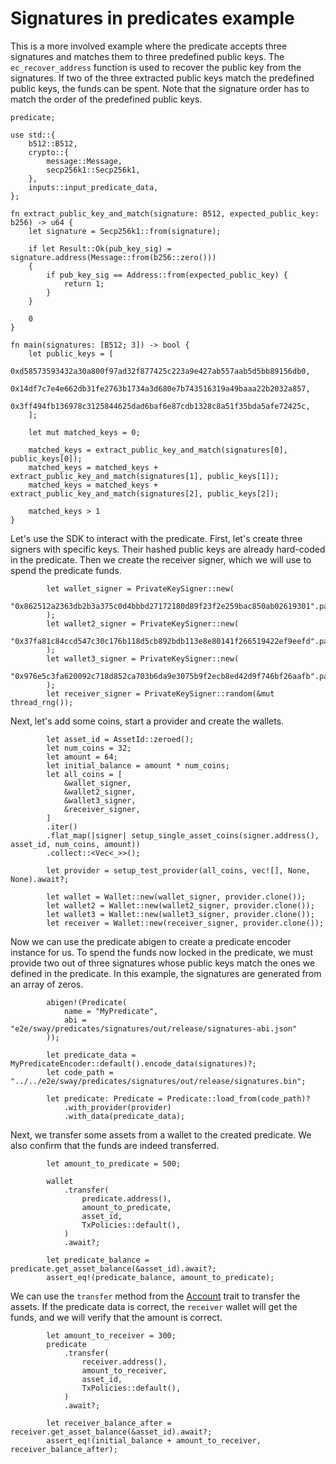 # Signatures in predicates example

This is a more involved example where the predicate accepts three signatures and matches them to three predefined public keys. The `ec_recover_address` function is used to recover the public key from the signatures. If two of the three extracted public keys match the predefined public keys, the funds can be spent. Note that the signature order has to match the order of the predefined public keys.

```rust,ignore
predicate;

use std::{
    b512::B512,
    crypto::{
        message::Message,
        secp256k1::Secp256k1,
    },
    inputs::input_predicate_data,
};

fn extract_public_key_and_match(signature: B512, expected_public_key: b256) -> u64 {
    let signature = Secp256k1::from(signature);

    if let Result::Ok(pub_key_sig) = signature.address(Message::from(b256::zero()))
    {
        if pub_key_sig == Address::from(expected_public_key) {
            return 1;
        }
    }

    0
}

fn main(signatures: [B512; 3]) -> bool {
    let public_keys = [
        0xd58573593432a30a800f97ad32f877425c223a9e427ab557aab5d5bb89156db0,
        0x14df7c7e4e662db31fe2763b1734a3d680e7b743516319a49baaa22b2032a857,
        0x3ff494fb136978c3125844625dad6baf6e87cdb1328c8a51f35bda5afe72425c,
    ];

    let mut matched_keys = 0;

    matched_keys = extract_public_key_and_match(signatures[0], public_keys[0]);
    matched_keys = matched_keys + extract_public_key_and_match(signatures[1], public_keys[1]);
    matched_keys = matched_keys + extract_public_key_and_match(signatures[2], public_keys[2]);

    matched_keys > 1
}

```

Let's use the SDK to interact with the predicate. First, let's create three signers with specific keys. Their hashed public keys are already hard-coded in the predicate. Then we create the receiver signer, which we will use to spend the predicate funds.

```rust,ignore
        let wallet_signer = PrivateKeySigner::new(
            "0x862512a2363db2b3a375c0d4bbbd27172180d89f23f2e259bac850ab02619301".parse()?,
        );
        let wallet2_signer = PrivateKeySigner::new(
            "0x37fa81c84ccd547c30c176b118d5cb892bdb113e8e80141f266519422ef9eefd".parse()?,
        );
        let wallet3_signer = PrivateKeySigner::new(
            "0x976e5c3fa620092c718d852ca703b6da9e3075b9f2ecb8ed42d9f746bf26aafb".parse()?,
        );
        let receiver_signer = PrivateKeySigner::random(&mut thread_rng());
```

Next, let's add some coins, start a provider and create the wallets.

```rust,ignore
        let asset_id = AssetId::zeroed();
        let num_coins = 32;
        let amount = 64;
        let initial_balance = amount * num_coins;
        let all_coins = [
            &wallet_signer,
            &wallet2_signer,
            &wallet3_signer,
            &receiver_signer,
        ]
        .iter()
        .flat_map(|signer| setup_single_asset_coins(signer.address(), asset_id, num_coins, amount))
        .collect::<Vec<_>>();

        let provider = setup_test_provider(all_coins, vec![], None, None).await?;

        let wallet = Wallet::new(wallet_signer, provider.clone());
        let wallet2 = Wallet::new(wallet2_signer, provider.clone());
        let wallet3 = Wallet::new(wallet3_signer, provider.clone());
        let receiver = Wallet::new(receiver_signer, provider.clone());
```

Now we can use the predicate abigen to create a predicate encoder instance for us. To spend the funds now locked in the predicate, we must provide two out of three signatures whose public keys match the ones we defined in the predicate. In this example, the signatures are generated from an array of zeros.

```rust,ignore
        abigen!(Predicate(
            name = "MyPredicate",
            abi = "e2e/sway/predicates/signatures/out/release/signatures-abi.json"
        ));

        let predicate_data = MyPredicateEncoder::default().encode_data(signatures)?;
        let code_path = "../../e2e/sway/predicates/signatures/out/release/signatures.bin";

        let predicate: Predicate = Predicate::load_from(code_path)?
            .with_provider(provider)
            .with_data(predicate_data);
```

Next, we transfer some assets from a wallet to the created predicate. We also confirm that the funds are indeed transferred.

```rust,ignore
        let amount_to_predicate = 500;

        wallet
            .transfer(
                predicate.address(),
                amount_to_predicate,
                asset_id,
                TxPolicies::default(),
            )
            .await?;

        let predicate_balance = predicate.get_asset_balance(&asset_id).await?;
        assert_eq!(predicate_balance, amount_to_predicate);
```

We can use the `transfer` method from the [Account](../accounts.md) trait to transfer the assets. If the predicate data is correct, the `receiver` wallet will get the funds, and we will verify that the amount is correct.

```rust,ignore
        let amount_to_receiver = 300;
        predicate
            .transfer(
                receiver.address(),
                amount_to_receiver,
                asset_id,
                TxPolicies::default(),
            )
            .await?;

        let receiver_balance_after = receiver.get_asset_balance(&asset_id).await?;
        assert_eq!(initial_balance + amount_to_receiver, receiver_balance_after);
```
